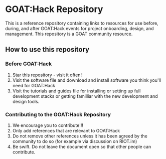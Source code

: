 # GOAT:Hack Repository

This is a reference repository containing links to resources for use before, during, and after GOAT:Hack events for project onboarding, design, and management. This repository is a GOAT community resource.

## How to use this repository

### Before GOAT:Hack
1. Star this repository - visit it often!
2. Visit the software file and download and install software you think you'll need for GOAT:Hack
3. Visit the tutorials and guides file for installing or setting up full development stacks or getting familliar with the new development and design tools.

### Contributing to the GOAT:Hack Repository
1. We encourage you to contribute!!!
2. Only add references that are relevant to GOAT:Hack
3. Do not remove other references unless it has been agreed by the community to do so (for example via discussion on RIOT.im)
4. Be swift. Do not leave the document open so that other people can contribute.
